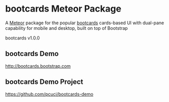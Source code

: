 bootcards Meteor Package
========================

A [Meteor](http://meteor.com) package for the popular [bootcards](http://bootcards.org) cards-based UI with dual-pane capability for mobile and desktop, built on top of Bootstrap

bootcards v1.0.0

## bootcards Demo
http://bootcards.bootstrap.com

## bootcards Demo Project
https://github.com/pcuci/bootcards-demo
